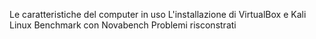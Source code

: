 Le caratteristiche del computer in uso
L'installazione di VirtualBox e Kali Linux
Benchmark con Novabench
Problemi risconstrati
